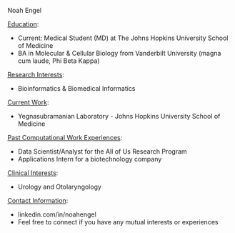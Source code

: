 Noah Engel


<ins>Education</ins>:
  - Current: Medical Student (MD) at The Johns Hopkins University School of Medicine
  - BA in Molecular & Cellular Biology from Vanderbilt University (magna cum laude, Phi Beta Kappa)

<ins>Research Interests</ins>:
  - Bioinformatics & Biomedical Informatics

<ins>Current Work</ins>:
  - Yegnasubramanian Laboratory - Johns Hopkins University School of Medicine

<ins>Past Computational Work Experiences</ins>:
  - Data Scientist/Analyst for the All of Us Research Program
  - Applications Intern for a biotechnology company

<ins>Clinical Interests</ins>:
  - Urology and Otolaryngology
  
<ins>Contact Information</ins>:
  - linkedin.com/in/noahengel
  - Feel free to connect if you have any mutual interests or experiences

<!---
noahgengel/noahgengel is a ✨ special ✨ repository because its `README.md` (this file) appears on your GitHub profile.
You can click the Preview link to take a look at your changes.
--->
